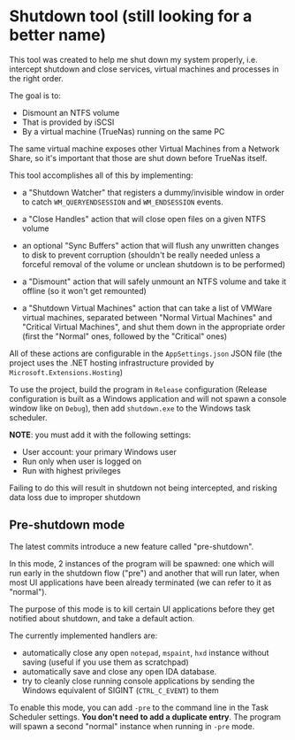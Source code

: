 # Shutdown tool (still looking for a better name)

This tool was created to help me shut down my system properly, i.e. intercept shutdown and close services, virtual machines and processes in the right order.

The goal is to:

- Dismount an NTFS volume
- That is provided by iSCSI
- By a virtual machine (TrueNas) running on the same PC

The same virtual machine exposes other Virtual Machines from a Network Share, so it's important that those are shut down before TrueNas itself.

This tool accomplishes all of this by implementing:

- a "Shutdown Watcher" that registers a dummy/invisible window in order to catch `WM_QUERYENDSESSION` and `WM_ENDSESSION` events.


- a "Close Handles" action that will close open files on a given NTFS volume
- an optional "Sync Buffers" action that will flush any unwritten changes to disk to prevent corruption (shouldn't be really needed unless a forceful removal of the volume or unclean shutdown is to be performed)
- a "Dismount" action that will safely unmount an NTFS volume and take it offline (so it won't get remounted)
- a "Shutdown Virtual Machines" action that can take a list of VMWare virtual machines, separated between "Normal Virtual Machines" and "Critical Virtual Machines", and shut them down in the appropriate order (first the "Normal" ones, followed by the "Critical" ones)

All of these actions are configurable in the `AppSettings.json` JSON file (the project uses the .NET hosting infrastructure provided by `Microsoft.Extensions.Hosting`)

To use the project, build the program in `Release` configuration (Release configuration is built as a Windows application and will not spawn a console window like on `Debug`), then add `shutdown.exe` to the Windows task scheduler.

**NOTE**: you must add it with the following settings:

- User account: your primary Windows user
- Run only when user is logged on
- Run with highest privileges

Failing to do this will result in shutdown not being intercepted, and risking data loss due to improper shutdown

## Pre-shutdown mode

The latest commits introduce a new feature called "pre-shutdown".

In this mode, 2 instances of the program will be spawned: one which will run early in the shutdown flow ("pre") and another that will run later, when most UI applications have been already terminated (we can refer to it as "normal").

The purpose of this mode is to kill certain UI applications before they get notified about shutdown, and take a default action.

The currently implemented handlers are:

- automatically close any open `notepad`, `mspaint`, `hxd` instance without saving (useful if you use them as scratchpad)
- automatically save and close any open IDA database.
- try to cleanly close running console applications by sending the Windows equivalent of SIGINT (`CTRL_C_EVENT`) to them

To enable this mode, you can add `-pre` to the command line in the Task Scheduler settings. **You don't need to add a duplicate entry**. The program will spawn a second "normal" instance when running in `-pre` mode.
